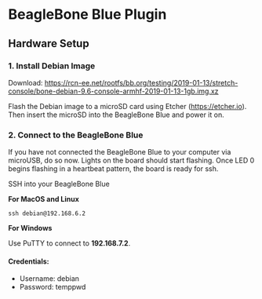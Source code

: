 # BeagleBone Blue Plugin

## Hardware Setup

### 1. Install Debian Image

Download: https://rcn-ee.net/rootfs/bb.org/testing/2019-01-13/stretch-console/bone-debian-9.6-console-armhf-2019-01-13-1gb.img.xz

Flash the Debian image to a microSD card using Etcher (https://etcher.io). Then insert the microSD into the BeagleBone Blue and power it on.

### 2. Connect to the BeagleBone Blue

If you have not connected the BeagleBone Blue to your computer via microUSB, do so now. Lights on the board should start flashing. Once LED 0 begins flashing in a heartbeat pattern, the board is ready for ssh.

SSH into your BeagleBone Blue

**For MacOS and Linux**
```
ssh debian@192.168.6.2
```

**For Windows**

Use PuTTY to connect to **192.168.7.2**. 

#### Credentials: 

* Username: debian
* Password: temppwd

